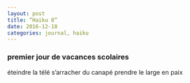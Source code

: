 ```yaml
---
layout: post
title: “Haiku 8”
date: 2016-12-18 
categories: journal, haiku 
---
```

### premier jour de vacances scolaires
éteindre la télé 
s’arracher du canapé 
prendre le large en paix  
  
